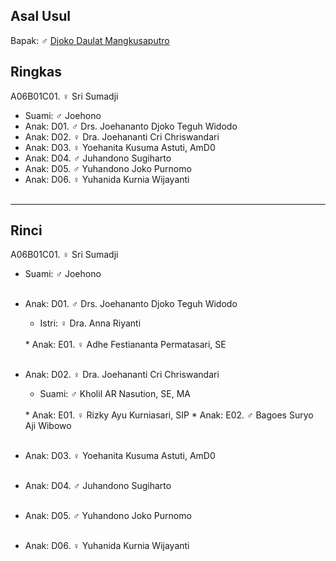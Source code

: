 ## Asal Usul

Bapak: ♂ [Djoko Daulat Mangkusaputro][up] 

## Ringkas

A06B01C01. ♀ Sri Sumadji
	<br/>


*	Suami: ♂ Joehono
	<br/>
*	Anak: D01. ♂ Drs. Joehananto Djoko Teguh Widodo 
*	Anak: D02. ♀ Dra. Joehananti Cri Chriswandari
*	Anak: D03. ♀ Yoehanita Kusuma Astuti, AmD0
*	Anak: D04. ♂ Juhandono Sugiharto
*	Anak: D05. ♂ Yuhandono Joko Purnomo
*	Anak: D06. ♀ Yuhanida Kurnia Wijayanti
	<br/><br/>

-- -- --

## Rinci

A06B01C01. ♀ Sri Sumadji
	<br/>

*	Suami: ♂ Joehono
	<br/><br/>

*	Anak: D01. ♂ Drs. Joehananto Djoko Teguh Widodo 
	*	Istri: ♀ Dra. Anna Riyanti
	<br/>
	*	Anak: E01. ♀ Adhe Festiananta Permatasari, SE
	<br/><br/>

*	Anak: D02. ♀ Dra. Joehananti Cri Chriswandari
	*	Suami: ♂ Kholil AR Nasution, SE, MA
	<br/>
	*	Anak: E01. ♀ Rizky Ayu Kurniasari, SIP
	*	Anak: E02. ♂ Bagoes Suryo Aji Wibowo
	<br/><br/>

*	Anak: D03. ♀ Yoehanita Kusuma Astuti, AmD0
	<br/><br/>

*	Anak: D04. ♂ Juhandono Sugiharto
	<br/><br/>

*	Anak: D05. ♂ Yuhandono Joko Purnomo
	<br/><br/>

*	Anak: D06. ♀ Yuhanida Kurnia Wijayanti
	<br/><br/>

[up]: https://github.com/epsi-rns/gitodipuro/blob/master/tree/A06/B01.md

